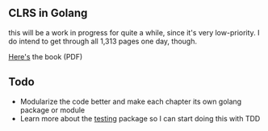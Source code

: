## CLRS in Golang

this will be a work in progress for quite a while, since it's very low-priority. I do intend to get through all 1,313 pages one day, though.

[Here's](https://edutechlearners.com/download/Introduction_to_algorithms-3rd%20Edition.pdf) the book (PDF)

## Todo
- Modularize the code better and make each chapter its own golang package or module
- Learn more about the [testing](https://pkg.go.dev/testing) package so I can start doing this with TDD
